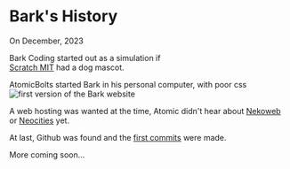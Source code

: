 # Bark's History

On December, 2023

Bark Coding started out as a simulation if  
[Scratch MIT](https://scratch.org) had a dog mascot.

AtomicBolts started Bark in his personal computer, with poor css
![first version of the Bark website](https://imagizer.imageshack.com/img923/6950/xPaVkE.png)

A web hosting was wanted at the time, Atomic didn't hear about [Nekoweb](https://nekoweb.org/) or [Neocities](https://neocities.org/) yet.

At last, Github was found and the [first commits](https://github.com/mariocraft987/bark-coding/commits/main/?after=90de7433c0df14563f3f145841f0bc53187a4bdd+2869) were made.

More coming soon...